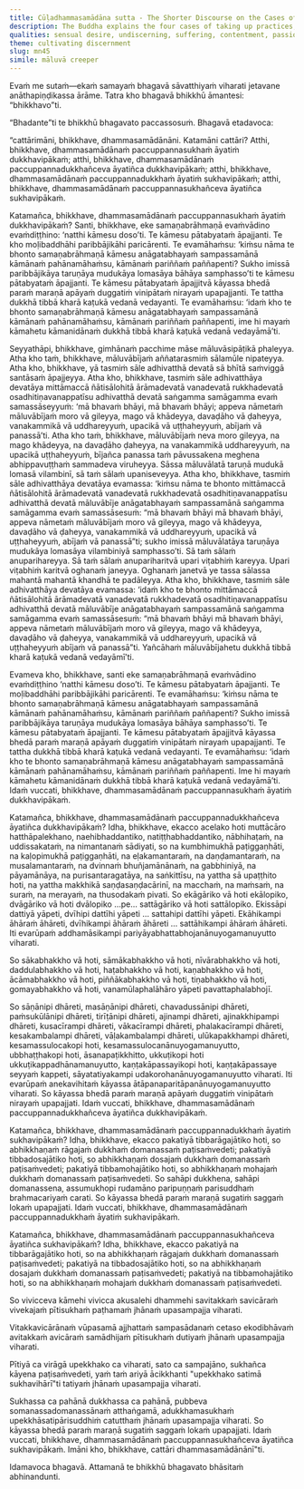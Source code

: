 ```yaml
---
title: Cūḷadhammasamādāna sutta - The Shorter Discourse on the Cases of Taking up Practices
description: The Buddha explains the four cases of taking up practices, based on whether they are pleasant or painful now and whether they ripen as suffering or a pleasant abiding in the future.
qualities: sensual desire, undiscerning, suffering, contentment, passion, aversion, illusion, solitude
theme: cultivating discernment
slug: mn45
simile: māluvā creeper
---
```


Evaṁ me sutaṁ—ekaṁ samayaṁ bhagavā sāvatthiyaṁ viharati jetavane anāthapiṇḍikassa ārāme. Tatra kho bhagavā bhikkhū āmantesi: “bhikkhavo”ti.

“Bhadante”ti te bhikkhū bhagavato paccassosuṁ. Bhagavā etadavoca:

“cattārimāni, bhikkhave, dhammasamādānāni. Katamāni cattāri? Atthi, bhikkhave, dhammasamādānaṁ paccuppannasukhaṁ āyatiṁ dukkhavipākaṁ; atthi, bhikkhave, dhammasamādānaṁ paccuppannadukkhañceva āyatiñca dukkhavipākaṁ; atthi, bhikkhave, dhammasamādānaṁ paccuppannadukkhaṁ āyatiṁ sukhavipākaṁ; atthi, bhikkhave, dhammasamādānaṁ paccuppannasukhañceva āyatiñca sukhavipākaṁ.

Katamañca, bhikkhave, dhammasamādānaṁ paccuppannasukhaṁ āyatiṁ dukkhavipākaṁ? Santi, bhikkhave, eke samaṇabrāhmaṇā evaṁvādino evaṁdiṭṭhino: ‘natthi kāmesu doso’ti. Te kāmesu pātabyataṁ āpajjanti. Te kho moḷibaddhāhi paribbājikāhi paricārenti. Te evamāhaṁsu: ‘kiṁsu nāma te bhonto samaṇabrāhmaṇā kāmesu anāgatabhayaṁ sampassamānā kāmānaṁ pahānamāhaṁsu, kāmānaṁ pariññaṁ paññapenti? Sukho imissā paribbājikāya taruṇāya mudukāya lomasāya bāhāya samphasso’ti te kāmesu pātabyataṁ āpajjanti. Te kāmesu pātabyataṁ āpajjitvā kāyassa bhedā paraṁ maraṇā apāyaṁ duggatiṁ vinipātaṁ nirayaṁ upapajjanti. Te tattha dukkhā tibbā kharā kaṭukā vedanā vedayanti. Te evamāhaṁsu: ‘idaṁ kho te bhonto samaṇabrāhmaṇā kāmesu anāgatabhayaṁ sampassamānā kāmānaṁ pahānamāhaṁsu, kāmānaṁ pariññaṁ paññapenti, ime hi mayaṁ kāmahetu kāmanidānaṁ dukkhā tibbā kharā kaṭukā vedanā vedayāmā’ti.

Seyyathāpi, bhikkhave, gimhānaṁ pacchime māse māluvāsipāṭikā phaleyya. Atha kho taṁ, bhikkhave, māluvābījaṁ aññatarasmiṁ sālamūle nipateyya. Atha kho, bhikkhave, yā tasmiṁ sāle adhivatthā devatā sā bhītā saṁviggā santāsaṁ āpajjeyya. Atha kho, bhikkhave, tasmiṁ sāle adhivatthāya devatāya mittāmaccā ñātisālohitā ārāmadevatā vanadevatā rukkhadevatā osadhitiṇavanappatīsu adhivatthā devatā saṅgamma samāgamma evaṁ samassāseyyuṁ: ‘mā bhavaṁ bhāyi, mā bhavaṁ bhāyi; appeva nāmetaṁ māluvābījaṁ moro vā gileyya, mago vā khādeyya, davaḍāho vā ḍaheyya, vanakammikā vā uddhareyyuṁ, upacikā vā uṭṭhaheyyuṁ, abījaṁ vā panassā’ti. Atha kho taṁ, bhikkhave, māluvābījaṁ neva moro gileyya, na mago khādeyya, na davaḍāho ḍaheyya, na vanakammikā uddhareyyuṁ, na upacikā uṭṭhaheyyuṁ, bījañca panassa taṁ pāvussakena meghena abhippavuṭṭhaṁ sammadeva viruheyya. Sāssa māluvālatā taruṇā mudukā lomasā vilambinī, sā taṁ sālaṁ upaniseveyya. Atha kho, bhikkhave, tasmiṁ sāle adhivatthāya devatāya evamassa: ‘kiṁsu nāma te bhonto mittāmaccā ñātisālohitā ārāmadevatā vanadevatā rukkhadevatā osadhitiṇavanappatīsu adhivatthā devatā māluvābīje anāgatabhayaṁ sampassamānā saṅgamma samāgamma evaṁ samassāsesuṁ: “mā bhavaṁ bhāyi mā bhavaṁ bhāyi, appeva nāmetaṁ māluvābījaṁ moro vā gileyya, mago vā khādeyya, davaḍāho vā ḍaheyya, vanakammikā vā uddhareyyuṁ, upacikā vā uṭṭhaheyyuṁ, abījaṁ vā panassā”ti; sukho imissā māluvālatāya taruṇāya mudukāya lomasāya vilambiniyā samphasso’ti. Sā taṁ sālaṁ anuparihareyya. Sā taṁ sālaṁ anupariharitvā upari viṭabhiṁ kareyya. Upari viṭabhiṁ karitvā oghanaṁ janeyya. Oghanaṁ janetvā ye tassa sālassa mahantā mahantā khandhā te padāleyya. Atha kho, bhikkhave, tasmiṁ sāle adhivatthāya devatāya evamassa: ‘idaṁ kho te bhonto mittāmaccā ñātisālohitā ārāmadevatā vanadevatā rukkhadevatā osadhitiṇavanappatīsu adhivatthā devatā māluvābīje anāgatabhayaṁ sampassamānā saṅgamma samāgamma evaṁ samassāsesuṁ: “mā bhavaṁ bhāyi mā bhavaṁ bhāyi, appeva nāmetaṁ māluvābījaṁ moro vā gileyya, mago vā khādeyya, davaḍāho vā ḍaheyya, vanakammikā vā uddhareyyuṁ, upacikā vā uṭṭhaheyyuṁ abījaṁ vā panassā”ti. Yañcāhaṁ māluvābījahetu dukkhā tibbā kharā kaṭukā vedanā vedayāmī’ti.

Evameva kho, bhikkhave, santi eke samaṇabrāhmaṇā evaṁvādino evaṁdiṭṭhino ‘natthi kāmesu doso’ti. Te kāmesu pātabyataṁ āpajjanti. Te moḷibaddhāhi paribbājikāhi paricārenti. Te evamāhaṁsu: ‘kiṁsu nāma te bhonto samaṇabrāhmaṇā kāmesu anāgatabhayaṁ sampassamānā kāmānaṁ pahānamāhaṁsu, kāmānaṁ pariññaṁ paññapenti? Sukho imissā paribbājikāya taruṇāya mudukāya lomasāya bāhāya samphasso’ti. Te kāmesu pātabyataṁ āpajjanti. Te kāmesu pātabyataṁ āpajjitvā kāyassa bhedā paraṁ maraṇā apāyaṁ duggatiṁ vinipātaṁ nirayaṁ upapajjanti. Te tattha dukkhā tibbā kharā kaṭukā vedanā vedayanti. Te evamāhaṁsu: ‘idaṁ kho te bhonto samaṇabrāhmaṇā kāmesu anāgatabhayaṁ sampassamānā kāmānaṁ pahānamāhaṁsu, kāmānaṁ pariññaṁ paññapenti. Ime hi mayaṁ kāmahetu kāmanidānaṁ dukkhā tibbā kharā kaṭukā vedanā vedayāmā’ti. Idaṁ vuccati, bhikkhave, dhammasamādānaṁ paccuppannasukhaṁ āyatiṁ dukkhavipākaṁ.

Katamañca, bhikkhave, dhammasamādānaṁ paccuppannadukkhañceva āyatiñca dukkhavipākaṁ? Idha, bhikkhave, ekacco acelako hoti muttācāro hatthāpalekhano, naehibhaddantiko, natiṭṭhabhaddantiko, nābhihaṭaṁ, na uddissakataṁ, na nimantanaṁ sādiyati, so na kumbhimukhā paṭiggaṇhāti, na kaḷopimukhā paṭiggaṇhāti, na eḷakamantaraṁ, na daṇḍamantaraṁ, na musalamantaraṁ, na dvinnaṁ bhuñjamānānaṁ, na gabbhiniyā, na pāyamānāya, na purisantaragatāya, na saṅkittīsu, na yattha sā upaṭṭhito hoti, na yattha makkhikā saṇḍasaṇḍacārinī, na macchaṁ, na maṁsaṁ, na suraṁ, na merayaṁ, na thusodakaṁ pivati. So ekāgāriko vā hoti ekālopiko, dvāgāriko vā hoti dvālopiko …pe… sattāgāriko vā hoti sattālopiko. Ekissāpi dattiyā yāpeti, dvīhipi dattīhi yāpeti … sattahipi dattīhi yāpeti. Ekāhikampi āhāraṁ āhāreti, dvīhikampi āhāraṁ āhāreti … sattāhikampi āhāraṁ āhāreti. Iti evarūpaṁ addhamāsikampi pariyāyabhattabhojanānuyogamanuyutto viharati.

So sākabhakkho vā hoti, sāmākabhakkho vā hoti, nīvārabhakkho vā hoti, daddulabhakkho vā hoti, haṭabhakkho vā hoti, kaṇabhakkho vā hoti, ācāmabhakkho vā hoti, piññākabhakkho vā hoti, tiṇabhakkho vā hoti, gomayabhakkho vā hoti, vanamūlaphalāhāro yāpeti pavattaphalabhojī.

So sāṇānipi dhāreti, masāṇānipi dhāreti, chavadussānipi dhāreti, paṁsukūlānipi dhāreti, tirīṭānipi dhāreti, ajinampi dhāreti, ajinakkhipampi dhāreti, kusacīrampi dhāreti, vākacīrampi dhāreti, phalakacīrampi dhāreti, kesakambalampi dhāreti, vāḷakambalampi dhāreti, ulūkapakkhampi dhāreti, kesamassulocakopi hoti, kesamassulocanānuyogamanuyutto, ubbhaṭṭhakopi hoti, āsanapaṭikkhitto, ukkuṭikopi hoti ukkuṭikappadhānamanuyutto, kaṇṭakāpassayikopi hoti, kaṇṭakāpassaye seyyaṁ kappeti, sāyatatiyakampi udakorohanānuyogamanuyutto viharati. Iti evarūpaṁ anekavihitaṁ kāyassa ātāpanaparitāpanānuyogamanuyutto viharati. So kāyassa bhedā paraṁ maraṇā apāyaṁ duggatiṁ vinipātaṁ nirayaṁ upapajjati. Idaṁ vuccati, bhikkhave, dhammasamādānaṁ paccuppannadukkhañceva āyatiñca dukkhavipākaṁ.

Katamañca, bhikkhave, dhammasamādānaṁ paccuppannadukkhaṁ āyatiṁ sukhavipākaṁ? Idha, bhikkhave, ekacco pakatiyā tibbarāgajātiko hoti, so abhikkhaṇaṁ rāgajaṁ dukkhaṁ domanassaṁ paṭisaṁvedeti; pakatiyā tibbadosajātiko hoti, so abhikkhaṇaṁ dosajaṁ dukkhaṁ domanassaṁ paṭisaṁvedeti; pakatiyā tibbamohajātiko hoti, so abhikkhaṇaṁ mohajaṁ dukkhaṁ domanassaṁ paṭisaṁvedeti. So sahāpi dukkhena, sahāpi domanassena, assumukhopi rudamāno paripuṇṇaṁ parisuddhaṁ brahmacariyaṁ carati. So kāyassa bhedā paraṁ maraṇā sugatiṁ saggaṁ lokaṁ upapajjati. Idaṁ vuccati, bhikkhave, dhammasamādānaṁ paccuppannadukkhaṁ āyatiṁ sukhavipākaṁ.

Katamañca, bhikkhave, dhammasamādānaṁ paccuppannasukhañceva āyatiñca sukhavipākaṁ? Idha, bhikkhave, ekacco pakatiyā na tibbarāgajātiko hoti, so na abhikkhaṇaṁ rāgajaṁ dukkhaṁ domanassaṁ paṭisaṁvedeti; pakatiyā na tibbadosajātiko hoti, so na abhikkhaṇaṁ dosajaṁ dukkhaṁ domanassaṁ paṭisaṁvedeti; pakatiyā na tibbamohajātiko hoti, so na abhikkhaṇaṁ mohajaṁ dukkhaṁ domanassaṁ paṭisaṁvedeti.

So vivicceva kāmehi vivicca akusalehi dhammehi savitakkaṁ savicāraṁ vivekajaṁ pītisukhaṁ paṭhamaṁ jhānaṁ upasampajja viharati.

Vitakkavicārānaṁ vūpasamā ajjhattaṁ sampasādanaṁ cetaso ekodibhāvaṁ avitakkaṁ avicāraṁ samādhijaṁ pītisukhaṁ dutiyaṁ jhānaṁ upasampajja viharati.

Pītiyā ca virāgā upekkhako ca viharati, sato ca sampajāno, sukhañca kāyena paṭisaṁvedeti, yaṁ taṁ ariyā ācikkhanti "upekkhako satimā sukhavihārī"ti tatiyaṁ jhānaṁ upasampajja viharati.

Sukhassa ca pahānā dukkhassa ca pahānā, pubbeva somanassadomanassānaṁ atthaṅgamā, adukkhamasukhaṁ upekkhāsatipārisuddhiṁ catutthaṁ jhānaṁ upasampajja viharati. So kāyassa bhedā paraṁ maraṇā sugatiṁ saggaṁ lokaṁ upapajjati. Idaṁ vuccati, bhikkhave, dhammasamādānaṁ paccuppannasukhañceva āyatiñca sukhavipākaṁ. Imāni kho, bhikkhave, cattāri dhammasamādānānī"ti.

Idamavoca bhagavā. Attamanā te bhikkhū bhagavato bhāsitaṁ abhinandunti.
